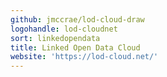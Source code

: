 ```yaml
---
github: jmccrae/lod-cloud-draw
logohandle: lod-cloudnet
sort: linkedopendata
title: Linked Open Data Cloud
website: 'https://lod-cloud.net/'
---
```


